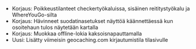 
- Korjaus: Poikkeustilanteet checkertyökaluissa, sisäinen reititystyökalu ja WhereYouGo-silta
- Korjaus: Hävinneet suodatinasetukset näyttöä käännettäessä kun osoitehaun tulos näytetään kartalla
- Korjaus: Muokkaa offline-lokia kaksoisnapauttamalla
- Uusi: Lisätty viimeisin geocaching.com kirjautumistila tilasivulle
